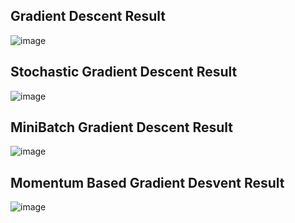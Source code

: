 ## Gradient Descent Result
![image](https://user-images.githubusercontent.com/89338633/158051179-6679da73-4f79-483f-90f3-91ce9595629a.png)

## Stochastic Gradient Descent Result
![image](https://user-images.githubusercontent.com/89338633/158051249-a82c9cdb-736a-4a6e-acc8-33c5e15a4eb6.png)

## MiniBatch Gradient Descent Result
![image](https://user-images.githubusercontent.com/89338633/158051258-7ec8f5bb-c789-4366-b06f-ac5433b7c630.png)

## Momentum Based Gradient Desvent Result
![image](https://user-images.githubusercontent.com/89338633/158051273-39e0bfb5-9f2c-4007-9b57-ede4a8d1007e.png)
